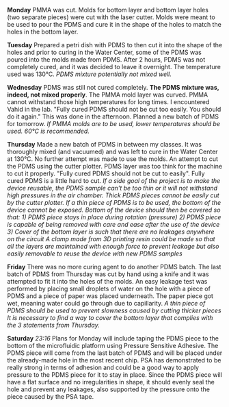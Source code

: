 **Monday**
PMMA was cut. Molds for bottom layer and bottom layer holes (two separate pieces) were cut with the laser cutter.
Molds were meant to be used to pour the PDMS and cure it in the shape of the holes to match the holes in the bottom layer.

**Tuesday**
Prepared a petri dish with PDMS to then cut it into the shape of the holes and prior to curing in the Water Center, some of the PDMS was poured into the molds made from PDMS.
After 2 hours, PDMS was not completely cured, and it was decided to leave it overnight. The temperature used was 130°C.
*PDMS mixture potentially not mixed well.*

**Wednesday**
PDMS was still not cured completely. **The PDMS mixture was, indeed, not mixed properly**. The PMMA mold layer was curved. PMMA cannot withstand those high temperatures for long times. I encountered Vahid in the lab. "Fully cured PDMS should not be cut too easily. You should do it again." This was done in the afternoon. Planned a new batch of PDMS for tomorrow.
*If PMMA molds are to be used, lower temperatures should be used. 60°C is recommended.*

**Thursday**
Made a new batch of PDMS in between my classes. It was thoroughly mixed (and vacuumed) and was left to cure in the Water Center at 130°C. No further attempt was made to use the molds. An attempt to cut the PDMS using the cutter plotter. PDMS layer was too think for the machine to cut it properly. "Fully cured PDMS should not be cut to easily". Fully cured PDMS is a little hard to cut.
*If a side goal of the project is to make the device reusable, the PDMS sample can't be too thin or it will not withstand high pressures in the air chamber. Thick PDMS pieces cannot be easily cut by the cutter plotter.*
*If a thin piece of PDMS is to be used, the bottom of the device cannot be exposed. Bottom of the device should then be covered so that:*
*1) PDMS piece stays in place during rotation (pressure)*
*2) PDMS piece is capable of being removed with care and ease after the use of the device*
*3) Cover of the bottom layer is such that there are no leakages anywhere on the circuit*
*A clamp made from 3D printing resin could be made so that all the layers are maintained with enough force to prevent leakage but also easily removable to reuse the device with new PDMS samples*

**Friday**
There was no more curing agent to do another PDMS batch. The last batch of PDMS from Thursday was cut by hand using a knife and it was attempted to fit it into the holes of the molds. An easy leakage test was performed by placing small droplets of water on the hole with a piece of PDMS and a piece of paper was placed underneath. The paper piece got wet, meaning water could go through due to capillarity.
*A thin piece of PDMS should be used to prevent slowness caused by cutting thicker pieces*
*It is necessary to find a way to cover the bottom layer that complies with the 3 statements from Thursday.*

**Saturday**
*23:16*
Plans for Monday will include taping the PDMS piece to the bottom of the microfluidic platform using Pressure Sensitive Adhesive. The PDMS piece will come from the last batch of PDMS and will be placed under the already-made hole in the most recent chip.
PSA has demonstrated to be really strong in terms of adhesion and could be a good way to apply pressure to the PDMS piece for it to stay in place. Since the PDMS piece will have a flat surface and no irregularities in shape, it should evenly seal the hole and prevent any leakages, also supported by the pressure onto the piece caused by the PSA tape.